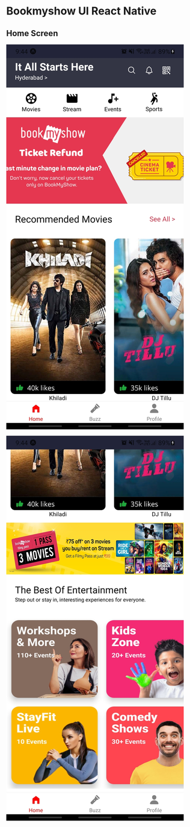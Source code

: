 # Bookmyshow UI React Native

## Home Screen

![alt homeScreen1](AppScreenshot/homeScreen1.jpg)

![alt homeScreen1](AppScreenshot/homeScreen2.jpg)
